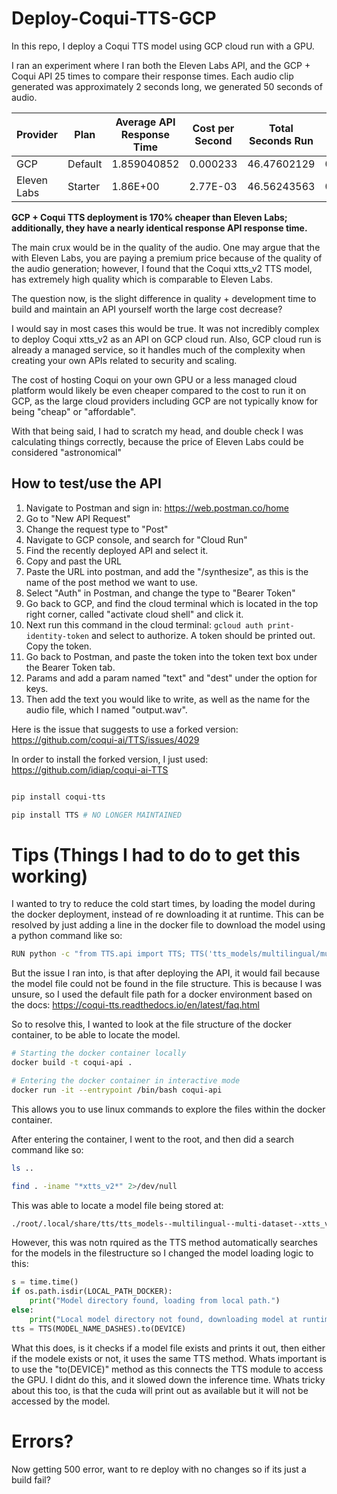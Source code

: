 # Deploy-Coqui-TTS-GCP

In this repo, I deploy a Coqui TTS model using GCP cloud run with a GPU. 

I ran an experiment where I ran both the Eleven Labs API, and the GCP + Coqui API 25 times to compare their response times. Each audio clip generated was approximately 2 seconds long, we generated 50 seconds of audio. 

| Provider    | Plan    | Average API Response Time | Cost per Second | Total Seconds Run | Experiment Cost |
|-------------|---------|---------------------------|-----------------|-------------------|-----------------|
| GCP         | Default | 1.859040852              | 0.000233        | 46.47602129       | 0.01082891296   |
| Eleven Labs | Starter | 1.86E+00                 | 2.77E-03        | 46.56243563       | 0.1289779467    |

**GCP + Coqui TTS deployment is 170% cheaper than Eleven Labs; additionally, they have a nearly identical response API response time.**

The main crux would be in the quality of the audio. One may argue that the with Eleven Labs, you are paying a premium price because of the quality of the audio generation; however, I found that the Coqui xtts_v2 TTS model, has extremely high quality which is comparable to Eleven Labs. 

The question now, is the slight difference in quality + development time to build and maintain an API yourself worth the large cost decrease? 

I would say in most cases this would be true. It was not incredibly complex to deploy Coqui xtts_v2 as an API on GCP cloud run. Also, GCP cloud run is already a managed service, so it handles much of the complexity when creating your own APIs related to security and scaling. 

The cost of hosting Coqui on your own GPU or a less managed cloud platform would likely be even cheaper compared to the cost to run it on GCP, as the large cloud providers including GCP are not typically know for being "cheap" or "affordable". 

With that being said, I had to scratch my head, and double check I was calculating things correctly, because the price of Eleven Labs could be considered "astronomical" 


## How to test/use the API
1. Navigate to Postman and sign in: https://web.postman.co/home
2. Go to "New API Request"
3. Change the request type to "Post"
4. Navigate to GCP console, and search for "Cloud Run"
5. Find the recently deployed API and select it. 
6. Copy and past the URL
7. Paste the URL into postman, and add the "/synthesize", as this is the name of the post method we want to use. 
8. Select "Auth" in Postman, and change the type to "Bearer Token"
9. Go back to GCP, and find the cloud terminal which is located in the top right corner, called "activate cloud shell" and click it. 
10. Next run this command in the cloud terminal: ```gcloud auth print-identity-token``` and select to authorize. A token should be printed out. Copy the token. 
11. Go back to Postman, and paste the token into the token text box under the Bearer Token tab.
12. Params and add a param named "text" and "dest" under the option for keys. 
14. Then add the text you would like to write, as well as the name for the audio file, which I named "output.wav". 

Here is the issue that suggests to use a forked version: 
https://github.com/coqui-ai/TTS/issues/4029

In order to install the forked version, I just used:
https://github.com/idiap/coqui-ai-TTS
```bash

pip install coqui-tts

pip install TTS # NO LONGER MAINTAINED
```

# Tips (Things I had to do to get this working)
I wanted to try to reduce the cold start times, by loading the model during the docker deployment, instead of re downloading it at runtime. This can be resolved
by just adding a line in the docker file to download the model using a python command like so: 

```Bash
RUN python -c "from TTS.api import TTS; TTS('tts_models/multilingual/multi-dataset/xtts_v2')"
```

But the issue I ran into, is that after deploying the API, it would fail because the model file could not be found in the file structure. This is because I was unsure, so I used the default file path for a docker environment based on the docs: https://coqui-tts.readthedocs.io/en/latest/faq.html 

So to resolve this, I wanted to look at the file structure of the docker container, to be able to locate the model. 

```bash
# Starting the docker container locally
docker build -t coqui-api . 

# Entering the docker container in interactive mode
docker run -it --entrypoint /bin/bash coqui-api  
```

This allows you to use linux commands to explore the files within the docker container. 

After entering the container, I went to the root, and then did a search command like so: 

```bash
ls ..

find . -iname "*xtts_v2*" 2>/dev/null
```

This was able to locate a model file being stored at:
```bash
./root/.local/share/tts/tts_models--multilingual--multi-dataset--xtts_v2
```

However, this was notn rquired as the TTS method automatically searches for the models in the filestructure so I changed the model loading logic to this:

```python
s = time.time()
if os.path.isdir(LOCAL_PATH_DOCKER):
    print("Model directory found, loading from local path.")
else:
    print("Local model directory not found, downloading model at runtime.")
tts = TTS(MODEL_NAME_DASHES).to(DEVICE)
```

What this does, is it checks if a model file exists and prints it out, then either if the modele exists or not, it uses the same TTS method. Whats important is to use the "to(DEVICE)" method as this connects the TTS module to access the GPU. I didnt do this, and it slowed down the inference time. Whats tricky about this too, is that the cuda will print out as available but it will not be accessed by the model.  

# Errors?

Now getting 500 error, want to re deploy with no changes so if its just a build fail?
